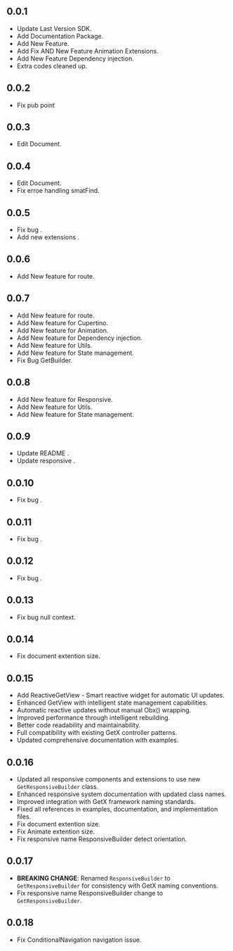 ## 0.0.1

* Update Last Version SDK.
* Add Documentation Package.
* Add New Feature.
* Add Fix AND New Feature Animation Extensions.
* Add New Feature Dependency injection.
* Extra codes cleaned up.

## 0.0.2

* Fix pub point


## 0.0.3

* Edit Document.

## 0.0.4

* Edit Document.
* Fix erroe handling smatFind.

## 0.0.5

* Fix bug .
* Add new extensions .

## 0.0.6

* Add New feature for route.

## 0.0.7

* Add New feature for route.
* Add New feature for Cupertino.
* Add New feature for Animation.
* Add New feature for Dependency injection.
* Add New feature for Utils.
* Add New feature for State management.     
* Fix Bug GetBuilder.

## 0.0.8

* Add New feature for Responsive.
* Add New feature for Utils.
* Add New feature for State management.


## 0.0.9

* Update README .
* Update responsive .

## 0.0.10

* Fix bug .


## 0.0.11

* Fix bug .

## 0.0.12

* Fix bug .

## 0.0.13

* Fix bug null context.

## 0.0.14

* Fix document extention size.


## 0.0.15

* Add ReactiveGetView - Smart reactive widget for automatic UI updates.
* Enhanced GetView with intelligent state management capabilities.
* Automatic reactive updates without manual Obx() wrapping.
* Improved performance through intelligent rebuilding.
* Better code readability and maintainability.
* Full compatibility with existing GetX controller patterns.
* Updated comprehensive documentation with examples.


## 0.0.16

* Updated all responsive components and extensions to use new `GetResponsiveBuilder` class.
* Enhanced responsive system documentation with updated class names.
* Improved integration with GetX framework naming standards.
* Fixed all references in examples, documentation, and implementation files.
* Fix document extention size.
* Fix Animate extention size.
* Fix responsive name ResponsiveBuilder detect orientation.


## 0.0.17

* **BREAKING CHANGE**: Renamed `ResponsiveBuilder` to `GetResponsiveBuilder` for consistency with GetX naming conventions.
* Fix responsive name ResponsiveBuilder change to `GetResponsiveBuilder`.


## 0.0.18

* Fix ConditionalNavigation navigation issue.
